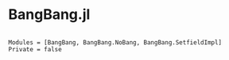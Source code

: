 # BangBang.jl

```@index
```

```@autodocs
Modules = [BangBang, BangBang.NoBang, BangBang.SetfieldImpl]
Private = false
```
